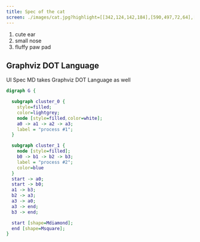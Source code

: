 ```yaml
---
title: Spec of the cat
screen: ./images/cat.jpg?highlight=[[342,124,142,184],[590,497,72,64],[1063,403,129,91]]
---
```


1. cute ear
2. small nose
3. fluffy paw pad

## Graphviz DOT Language

UI Spec MD takes Graphviz DOT Language as well

```dot
digraph G {

  subgraph cluster_0 {
    style=filled;
    color=lightgrey;
    node [style=filled,color=white];
    a0 -> a1 -> a2 -> a3;
    label = "process #1";
  }

  subgraph cluster_1 {
    node [style=filled];
    b0 -> b1 -> b2 -> b3;
    label = "process #2";
    color=blue
  }
  start -> a0;
  start -> b0;
  a1 -> b3;
  b2 -> a3;
  a3 -> a0;
  a3 -> end;
  b3 -> end;

  start [shape=Mdiamond];
  end [shape=Msquare];
}
```
